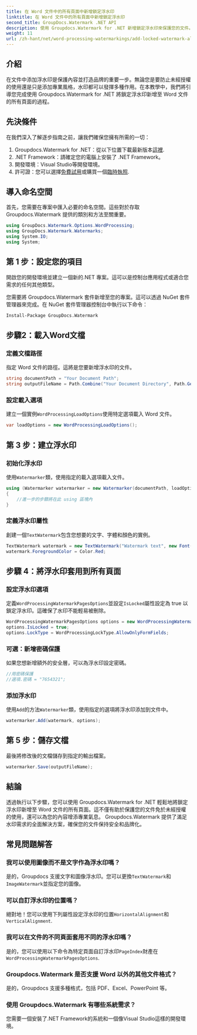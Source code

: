 ```yaml
---
title: 在 Word 文件中的所有頁面中新增鎖定浮水印
linktitle: 在 Word 文件中的所有頁面中新增鎖定浮水印
second_title: GroupDocs.Watermark .NET API
description: 使用 Groupdocs.Watermark for .NET 新增鎖定浮水印來保護您的文件。請遵循我們的逐步指南以輕鬆實施。
weight: 11
url: /zh-hant/net/word-processing-watermarkings/add-locked-watermark-all-pages-word-docs/
---
```

## 介紹
在文件中添加浮水印是保護內容並打造品牌的重要一步。無論您是要防止未經授權的使用還是只是添加專業風格，水印都可以發揮多種作用。在本教學中，我們將引導您完成使用 Groupdocs.Watermark for .NET 將鎖定浮水印新增至 Word 文件的所有頁面的過程。
## 先決條件
在我們深入了解逐步指南之前，讓我們確保您擁有所需的一切：
1. Groupdocs.Watermark for .NET：從以下位置下載最新版本[這裡](https://releases.groupdocs.com/Watermark/net/).
2. .NET Framework：請確定您的電腦上安裝了 .NET Framework。
3. 開發環境：Visual Studio等開發環境。
4. 許可證：您可以選擇[免費試用](https://releases.groupdocs.com/)或購買一個[臨時執照](https://purchase.groupdocs.com/temporary-license/).
## 導入命名空間
首先，您需要在專案中匯入必要的命名空間。這些對於存取 Groupdocs.Watermark 提供的類別和方法至關重要。
```csharp
using GroupDocs.Watermark.Options.WordProcessing;
using GroupDocs.Watermark.Watermarks;
using System.IO;
using System;
```
## 第 1 步：設定您的項目

開啟您的開發環境並建立一個新的.NET 專案。這可以是控制台應用程式或適合您需求的任何其他類型。

您需要將 Groupdocs.Watermark 套件新增至您的專案。這可以透過 NuGet 套件管理器來完成。在 NuGet 套件管理器控制台中執行以下命令：
```sh
Install-Package GroupDocs.Watermark
```
## 步驟2：載入Word文檔
### 定義文檔路徑
指定 Word 文件的路徑。這將是您要新增浮水印的文件。
```csharp
string documentPath = "Your Document Path";
string outputFileName = Path.Combine("Your Document Directory", Path.GetFileName(documentPath));
```
### 設定載入選項
建立一個實例`WordProcessingLoadOptions`使用特定選項載入 Word 文件。
```csharp
var loadOptions = new WordProcessingLoadOptions();
```
## 第 3 步：建立浮水印
### 初始化浮水印
使用`Watermarker`類，使用指定的載入選項載入文件。
```csharp
using (Watermarker watermarker = new Watermarker(documentPath, loadOptions))
{
    //進一步的步驟將在此 using 區塊內
}
```
### 定義浮水印屬性
創建一個`TextWatermark`包含您想要的文字、字體和顏色的實例。
```csharp
TextWatermark watermark = new TextWatermark("Watermark text", new Font("Arial", 19));
watermark.ForegroundColor = Color.Red;
```
## 步驟 4：將浮水印套用到所有頁面
### 設定浮水印選項
定義`WordProcessingWatermarkPagesOptions`並設定`IsLocked`屬性設定為 true 以鎖定浮水印。這確保了水印不能輕易被刪除。
```csharp
WordProcessingWatermarkPagesOptions options = new WordProcessingWatermarkPagesOptions();
options.IsLocked = true;
options.LockType = WordProcessingLockType.AllowOnlyFormFields;
```
### 可選：新增密碼保護
如果您想新增額外的安全層，可以為浮水印設定密碼。
```csharp
//用密碼保護
//選項.密碼 = "7654321";
```
### 添加浮水印
使用`Add`的方法`Watermarker`類，使用指定的選項將浮水印添加到文件中。
```csharp
watermarker.Add(watermark, options);
```
## 第 5 步：儲存文檔
最後將修改後的文檔儲存到指定的輸出檔案。
```csharp
watermarker.Save(outputFileName);
```

## 結論
透過執行以下步驟，您可以使用 Groupdocs.Watermark for .NET 輕鬆地將鎖定浮水印新增至 Word 文件的所有頁面。這不僅有助於保護您的文件免於未經授權的使用，還可以為您的內容增添專業氣息。 Groupdocs.Watermark 提供了滿足水印需求的全面解決方案，確保您的文件保持安全和品牌化。
## 常見問題解答
### 我可以使用圖像而不是文字作為浮水印嗎？
是的，Groupdocs 支援文字和圖像浮水印。您可以更換`TextWatermark`和`ImageWatermark`並指定您的圖像。
### 可以自訂浮水印的位置嗎？
絕對地！您可以使用下列屬性設定浮水印的位置`HorizontalAlignment`和`VerticalAlignment`.
### 我可以在文件的不同頁面套用不同的浮水印嗎？
是的，您可以使用以下命令為特定頁面自訂浮水印`PageIndex`財產在`WordProcessingWatermarkPagesOptions`.
### Groupdocs.Watermark 是否支援 Word 以外的其他文件格式？
是的，Groupdocs 支援多種格式，包括 PDF、Excel、PowerPoint 等。
### 使用 Groupdocs.Watermark 有哪些系統需求？
您需要一個安裝了.NET Framework的系統和一個像Visual Studio這樣的開發環境。